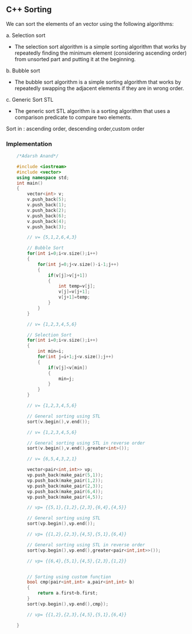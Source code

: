<!-- Author: Adarsh Anand -->

## C++ Sorting

We can sort the elements of an vector using the following algorithms:

a. Selection sort

- The selection sort algorithm is a simple sorting algorithm that works by repeatedly finding the minimum element (considering ascending order) from unsorted part and putting it at the beginning.

b. Bubble sort

- The bubble sort algorithm is a simple sorting algorithm that works by repeatedly swapping the adjacent elements if they are in wrong order.

c. Generic Sort STL

- The generic sort STL algorithm is a sorting algorithm that uses a comparison predicate to compare two elements.

Sort in : ascending order, descending order,custom order

### Implementation

```cpp
    /*Adarsh Anand*/

    #include <iostream>
    #include <vector>
    using namespace std;
    int main()
    {
        vector<int> v;
        v.push_back(5);
        v.push_back(1);
        v.push_back(2);
        v.push_back(6);
        v.push_back(4);
        v.push_back(3);

        // v= {5,1,2,6,4,3}

        // Bubble Sort
        for(int i=0;i<v.size();i++)
        {
            for(int j=0;j<v.size()-i-1;j++)
            {
                if(v[j]>v[j+1])
                {
                    int temp=v[j];
                    v[j]=v[j+1];
                    v[j+1]=temp;
                }
            }
        }

        // v= {1,2,3,4,5,6}

        // Selection Sort
        for(int i=0;i<v.size();i++)
        {
            int min=i;
            for(int j=i+1;j<v.size();j++)
            {
                if(v[j]<v[min])
                {
                    min=j;
                }
            }
        }

        // v= {1,2,3,4,5,6}

        // General sorting using STL
        sort(v.begin(),v.end());

        // v= {1,2,3,4,5,6}

        // General sorting using STL in reverse order
        sort(v.begin(),v.end(),greater<int>());

        // v= {6,5,4,3,2,1}

        vector<pair<int,int>> vp;
        vp.push_back(make_pair(5,1));
        vp.push_back(make_pair(1,2));
        vp.push_back(make_pair(2,3));
        vp.push_back(make_pair(6,4));
        vp.push_back(make_pair(4,5));

        // vp= {{5,1},{1,2},{2,3},{6,4},{4,5}}

        // General sorting using STL
        sort(vp.begin(),vp.end());

        // vp= {{1,2},{2,3},{4,5},{5,1},{6,4}}

        // General sorting using STL in reverse order
        sort(vp.begin(),vp.end(),greater<pair<int,int>>());

        // vp= {{6,4},{5,1},{4,5},{2,3},{1,2}}


        // Sorting using custom function
        bool cmp(pair<int,int> a,pair<int,int> b)
        {
            return a.first<b.first;
        }
        sort(vp.begin(),vp.end(),cmp});

        // vp= {{1,2},{2,3},{4,5},{5,1},{6,4}}

    }

```
